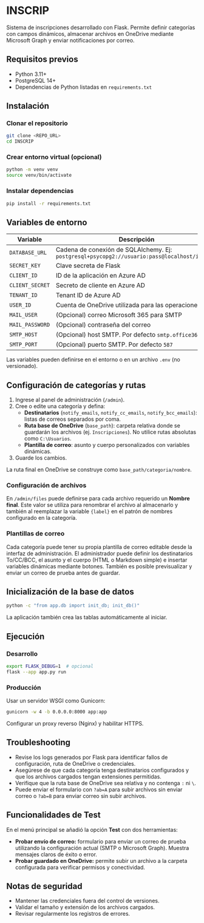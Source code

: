 # INSCRIP

Sistema de inscripciones desarrollado con Flask. Permite definir categorías con campos dinámicos, almacenar archivos en OneDrive mediante Microsoft Graph y enviar notificaciones por correo.

## Requisitos previos
- Python 3.11+
- PostgreSQL 14+
- Dependencias de Python listadas en `requirements.txt`

## Instalación
### Clonar el repositorio
```bash
git clone <REPO_URL>
cd INSCRIP
```

### Crear entorno virtual (opcional)
```bash
python -m venv venv
source venv/bin/activate
```

### Instalar dependencias
```bash
pip install -r requirements.txt
```

## Variables de entorno
| Variable | Descripción |
|---------|-------------|
| `DATABASE_URL` | Cadena de conexión de SQLAlchemy. Ej: `postgresql+psycopg2://usuario:pass@localhost/inscrip` |
| `SECRET_KEY` | Clave secreta de Flask |
| `CLIENT_ID` | ID de la aplicación en Azure AD |
| `CLIENT_SECRET` | Secreto de cliente en Azure AD |
| `TENANT_ID` | Tenant ID de Azure AD |
| `USER_ID` | Cuenta de OneDrive utilizada para las operaciones |
| `MAIL_USER` | (Opcional) correo Microsoft 365 para SMTP |
| `MAIL_PASSWORD` | (Opcional) contraseña del correo |
| `SMTP_HOST` | (Opcional) host SMTP. Por defecto `smtp.office365.com` |
| `SMTP_PORT` | (Opcional) puerto SMTP. Por defecto `587` |

Las variables pueden definirse en el entorno o en un archivo `.env` (no versionado).

## Configuración de categorías y rutas
1. Ingrese al panel de administración (`/admin`).
2. Cree o edite una categoría y defina:
   - **Destinatarios** (`notify_emails`, `notify_cc_emails`, `notify_bcc_emails`): listas de correos separados por coma.
   - **Ruta base de OneDrive** (`base_path`): carpeta relativa donde se guardarán los archivos (ej. `Inscripciones`).
     No utilice rutas absolutas como `C:\Usuarios`.
   - **Plantilla de correo**: asunto y cuerpo personalizados con variables dinámicas.
3. Guarde los cambios.

La ruta final en OneDrive se construye como `base_path/categoria/nombre`.

### Configuración de archivos
En `/admin/files` puede definirse para cada archivo requerido un **Nombre final**. Este valor se utiliza para renombrar el archivo al almacenarlo y también al reemplazar la variable `{label}` en el patrón de nombres configurado en la categoría.

### Plantillas de correo
Cada categoría puede tener su propia plantilla de correo editable desde la interfaz de administración. El administrador puede definir los destinatarios To/CC/BCC, el asunto y el cuerpo (HTML o Markdown simple) e insertar variables dinámicas mediante botones. También es posible previsualizar y enviar un correo de prueba antes de guardar.

## Inicialización de la base de datos
```bash
python -c "from app.db import init_db; init_db()"
```
La aplicación también crea las tablas automáticamente al iniciar.

## Ejecución
### Desarrollo
```bash
export FLASK_DEBUG=1  # opcional
flask --app app.py run
```

### Producción
Usar un servidor WSGI como Gunicorn:
```bash
gunicorn -w 4 -b 0.0.0.0:8000 app:app
```
Configurar un proxy reverso (Nginx) y habilitar HTTPS.

## Troubleshooting
- Revise los logs generados por Flask para identificar fallos de configuración, ruta de OneDrive o credenciales.
- Asegúrese de que cada categoría tenga destinatarios configurados y que los archivos cargados tengan extensiones permitidas.
- Verifique que la ruta base de OneDrive sea relativa y no contenga `:` ni `\`.
- Puede enviar el formulario con `?ab=A` para subir archivos sin enviar correo o `?ab=B` para enviar correo sin subir archivos.

## Funcionalidades de Test
En el menú principal se añadió la opción **Test** con dos herramientas:
- **Probar envío de correo:** formulario para enviar un correo de prueba utilizando la configuración actual (SMTP o Microsoft Graph). Muestra mensajes claros de éxito o error.
- **Probar guardado en OneDrive:** permite subir un archivo a la carpeta configurada para verificar permisos y conectividad.

## Notas de seguridad
- Mantener las credenciales fuera del control de versiones.
- Validar el tamaño y extensión de los archivos cargados.
- Revisar regularmente los registros de errores.
